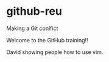 # github-reu

Making a Git conlfict

Welcome to the GitHub training!!

David showing people how to use vim. 
